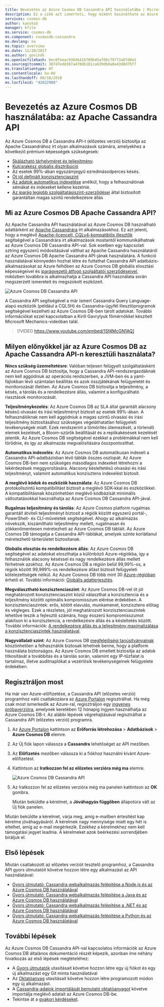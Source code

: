 ```yaml
---
title: Bevezetés az Azure Cosmos DB Cassandra API használatába | Microsoft Docs
description: Ez a cikk azt ismerteti, hogy miként használható az Azure Cosmos DB meglévő alkalmazások áthelyezésére és új alkalmazások létrehozására a Cassandra API segítségével a már ismert Cassandra-illesztőprogramok és CQL használatával.
services: cosmos-db
author: kanshiG
manager: kfile
ms.service: cosmos-db
ms.component: cosmosdb-cassandra
ms.devlang: na
ms.topic: overview
ms.date: 11/20/2017
ms.author: govindk
ms.openlocfilehash: 6ec0feeac9364b416709b45af09c79773a87d0e1
ms.sourcegitcommit: 387d7edd387a478db181ca639db8a8e43d0d75f7
ms.translationtype: HT
ms.contentlocale: hu-HU
ms.lasthandoff: 08/10/2018
ms.locfileid: "42022988"
---
```

# <a name="introduction-to-azure-cosmos-db-apache-cassandra-api"></a>Bevezetés az Azure Cosmos DB használatába: az Apache Cassandra API

Az Azure Cosmos DB a Cassandra API-t (előzetes verzió) biztosítja az Apache Cassandrához írt olyan alkalmazások számára, amelyekhez a következő prémium képességek szükségesek:

* [Skálázható tárhelyméret és teljesítmény](partition-data.md).
* [Kulcsrakész globális disztribúció](distribute-data-globally.md)
* Az esetek 99%-ában egyszámjegyű ezredmásodperces késés.
* [Öt jól definiált konzisztenciaszint](consistency-levels.md)
* [Az adatok automatikus indexelése](http://www.vldb.org/pvldb/vol8/p1668-shukla.pdf) anélkül, hogy a felhasználónak sémákat és indexeket kellene kezelnie. 
* [Az iparág legjobb szolgáltatásiszint-szerződései](https://azure.microsoft.com/support/legal/sla/cosmos-db/) által biztosított garantáltan magas szintű rendelkezésre állás

## <a name="what-is-the-azure-cosmos-db-apache-cassandra-api"></a>Mi az Azure Cosmos DB Apache Cassandra API?

Az Apache Cassandra API használatával az Azure Cosmos DB használható adattárként az [Apache Cassandrára](https://cassandra.apache.org/) írt alkalmazásokhoz. Ez azt jelenti, hogy a meglévő [Apache-licencelt, CQLv4-kompatibilis illesztők](https://cassandra.apache.org/doc/latest/getting_started/drivers.html?highlight=driver) segítségével a Cassandrára írt alkalmazások mostantól kommunikálhatnak az Azure Cosmos DB Cassandra API-val. Sok esetben egy kapcsolati sztring egyszerű módosításával válthat az Apache Cassandra használatáról az Azure Cosmos DB Apache Cassandra API-jának használatára. A funkció használatával könnyedén hozhat létre és futtathat Cassandra API adatbázis-alkalmazásokat az Azure felhőben az Azure Cosmos DB globális elosztási képességeivel és [iparágvezető átfogó szolgáltatói szerződéseivel](https://azure.microsoft.com/support/legal/sla/cosmos-db), miközben továbbra is alkalmazhatja a Cassandra API használata során megszerzett ismereteit és megszokott eszközeit.

![Azure Cosmos DB Cassandra API](./media/cassandra-introduction/cosmosdb-cassandra.png)

A Cassandra API segítségével a már ismert Cassandra Query Language-alapú eszközök (például a CQLSH) és Cassandra-ügyfél illesztőprogramok segítségével kezelheti az Azure Cosmos DB-ben tárolt adatokat. További információkat ezzel kapcsolatban a Kirill Gavrylyuk főmérnökkel készített Microsoft Mechanics-videóban talál.

> [!VIDEO https://www.youtube.com/embed/1Sf4McGN1AQ]
>

## <a name="what-is-the-benefit-of-using-apache-cassandra-api-for-azure-cosmos-db"></a>Milyen előnyökkel jár az Azure Cosmos DB az Apache Cassandra API-n keresztüli használata?

**Nincs szükség üzemeltetésre**: Valóban teljesen felügyelt szolgáltatásként az Azure Cosmos DB biztosítja, hogy a Cassandra API-rendszergazdáknak nem kell aggódniuk az operációs rendszerben, a JVM-ben és a yaml-fájlokban lévő számtalan beállítás és azok összjátékának felügyeletét és monitorozását illetően. Az Azure Cosmos DB biztosítja a teljesítmény, a késés, a tárolás és a rendelkezésre állás, valamint a konfigurálható riasztások monitorozását. 

**Teljesítménykezelés**: Az Azure Cosmos DB az SLA által garantált alacsony késésű olvasási és írási teljesítményt biztosít az esetek 99%-ában. A felhasználóknak nem kell aggódniuk a magas szintű olvasási és írási teljesítmény biztosításához szükséges végeláthatatlan felügyeleti tevékenységek miatt. Ezek rendszerint a tömörítés ütemezését, a törlendő elemek kezelését, a Bloom-szűrők beállítását és a replikakésések kezelését jelentik. Az Azure Cosmos DB segítségével ezekkel a problémákkal nem kell törődnie, és így az alkalmazás megvalósítására összpontosíthat.

**Automatikus indexelés**: Az Azure Cosmos DB automatikusan indexeli a Cassandra API-adatbázisban lévő táblák összes oszlopát. Az Azure Cosmos DB-ben nem szükséges másodlagos indexeket létrehozni a lekérdezések meggyorsítására. Alacsony késleltetésű olvasási és írási teljesítményt, valamint automatikus konzisztens indexelést biztosít. 

**A meglévő kódok és eszközök használata**: Az Azure Cosmos DB protokollszintű kompatibilitást biztosít a meglévő SDK-kkal és eszközökkel. A kompatibilitásnak köszönhetően meglévő kódbázisát minimális változtatásokkal használhatja az Azure Cosmos DB Cassandra API-jával.

**Rugalmas teljesítmény és tárolás**: Az Azure Cosmos platform rugalmas garantált átviteli teljesítményt biztosít a régiók között egyszerű portál-, PowerShell- és CLI-műveletek segítségével. Ahogy az alkalmazás növekszik, kiszámítható teljesítmény mellett, rugalmasan és zökkenőmentesen méretezheti az Azure Cosmos DB tábláit. Az Azure Cosmos DB támogatja a Cassandra API-táblákat, amelyek szinte korlátlanul méretezhető tárterületet biztosítanak. 

**Globális elosztás és rendelkezésre állás**: Az Azure Cosmos DB segítségével az adatokat eloszthatja a különböző Azure-régiókba, így a felhasználók alacsony késéssel és nagy rendelkezésre állás mellett férhetnek azokhoz. Az Azure Cosmos DB a régión belül 99,99%-os, a régiók között 99,999%-os rendelkezésre állást biztosít felügyeleti kötelezettségek nélkül. Az Azure Cosmos DB több mint 30 [Azure-régióban](https://azure.microsoft.com/regions/services/) érhető el. További információ: [Globális adatterjesztés](distribute-data-globally.md). 

**Megválasztható konzisztenciaszint**: Az Azure Cosmos DB-vel öt jól meghatározott konzisztenciaszint közül választhat a konzisztencia és a teljesítmény közötti optimális kompromisszum elérése érdekében. A konzisztenciaszintek: erős, kötött elavulás, munkamenet, konzisztens előtag és végleges. Ezek a részletes, jól meghatározott konzisztenciaszintek lehetővé teszik a fejlesztő számára, hogy ésszerű kompromisszumot alakítson ki a konzisztencia, a rendelkezésre állás és a késleltetés között. További információk: [A rendelkezésre állás és a teljesítmény maximalizálása a konzisztenciaszintek használatával](consistency-levels.md). 

**Nagyvállalati szint**: Az Azure Cosmos DB [megfelelőségi tanúsítványainak](https://www.microsoft.com/trustcenter) köszönhetően a felhasználók biztosak lehetnek benne, hogy a platform használata biztonságos. Az Azure Cosmos DB emellett biztosítja az adatok titkosítását a továbbítás és a tárolás során, valamint egy IP-tűzfalat is tartalmaz, illetve auditnaplókat a vezérlősík tevékenységeinek felügyelete érdekében.  

<a id="sign-up-now"></a>
## <a name="sign-up-now"></a>Regisztráljon most 

Ha már van Azure-előfizetése, a Cassandra API (előzetes verzió) programhoz való csatlakozásra az [Azure Portalon](https://aka.ms/cosmosdb-cassandra-signup) regisztrálhat.  Ha még csak most ismerkedik az Azure-ral, regisztráljon egy [ingyenes próbaverzióra](https://azure.microsoft.com/free), amelynek keretében 12 hónapig ingyen használhatja az Azure Cosmos DB-t. Az alábbi lépések végrehajtásával regisztrálhat a Cassandra API (előzetes verzió) programra.

1. Az [Azure Portalon](https://portal.azure.com) kattintson az **Erőforrás létrehozása** > **Adatbázisok** > **Azure Cosmos DB** elemre. 

2. Az Új fiók lapon válassza a **Cassandra** lehetőséget az API mezőben. 

3. Az **Előfizetés** mezőben válassza ki a fiókhoz használni kívánt Azure-előfizetést.

4. Kattintson az **Iratkozzon fel az előzetes verzióra még ma** elemre.

    ![Azure Cosmos DB Cassandra API](./media/cassandra-introduction/cassandra-sign-up.png)

3. Az Iratkozzon fel az előzetes verzióra még ma panelen kattintson az **OK** gombra. 

    Miután beküldte a kérelmet, a **Jóváhagyás függőben** állapotúra vált az Új fiók panelen. 

Miután beküldte a kérelmet, várja meg, amíg e-mailben értesítést kap kérelme jóváhagyásáról. A kérelmek nagy mennyisége miatt egy hét is eltelhet, amíg az e-mail megérkezik. Ezekhez a kérelmekhez nem kell támogatási jegyet leadnia. A kérelmeket azok beérkezési sorrendjében bíráljuk el. 

## <a name="how-to-get-started"></a>Első lépések
Miután csatlakozott az előzetes verziót tesztelő programhoz, a Cassandra API gyors útmutatóit követve hozzon létre egy alkalmazást az API használatával:

* [Gyors útmutató: Cassandra webalkalmazás felépítése a Node.js és az Azure Cosmos DB használatával](create-cassandra-nodejs.md)
* [Gyors útmutató: Cassandra webalkalmazás felépítése a Java és az Azure Cosmos DB használatával](create-cassandra-java.md)
* [Gyors útmutató: Cassandra webalkalmazás felépítése a .NET és az Azure Cosmos DB használatával](create-cassandra-dotnet.md)
* [Gyors útmutató: Cassandra webalkalmazás felépítése a Python és az Azure Cosmos DB használatával](create-cassandra-python.md)

## <a name="next-steps"></a>További lépések

Az Azure Cosmos DB Cassandra API-val kapcsolatos információk az Azure Cosmos DB általános dokumentáció részét képezik, azonban íme néhány hivatkozás az első lépések megtételéhez:

* A [Gyors útmutatók](create-cassandra-nodejs.md) utasításait követve hozzon létre egy új fiókot és egy új alkalmazást egy Git minta használatával
* Az [Oktatóanyag](tutorial-develop-cassandra-java.md) utasításait követve hozzon létre programozott módon egy új alkalmazást.
* A [Cassandra-adatok importálását bemutató oktatóanyagot](cassandra-import-data.md) követve importálja meglévő adatait az Azure Cosmos DB-be.
* Tekintse át a [gyakori kérdéseket](faq.md#cassandra).
